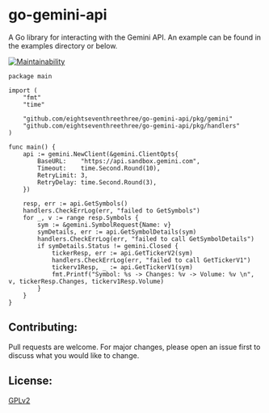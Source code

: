 # go-gemini-api

A Go library for interacting with the Gemini API. An example can be found in the examples directory or below.

[![Maintainability](https://api.codeclimate.com/v1/badges/a1dd7404d27197448b09/maintainability)](https://codeclimate.com/github/eightseventhreethree/go-gemini-api/maintainability)

```
package main

import (
	"fmt"
	"time"

	"github.com/eightseventhreethree/go-gemini-api/pkg/gemini"
	"github.com/eightseventhreethree/go-gemini-api/pkg/handlers"
)

func main() {
	api := gemini.NewClient(&gemini.ClientOpts{
		BaseURL:    "https://api.sandbox.gemini.com",
		Timeout:    time.Second.Round(10),
		RetryLimit: 3,
		RetryDelay: time.Second.Round(3),
	})

	resp, err := api.GetSymbols()
	handlers.CheckErrLog(err, "failed to GetSymbols")
	for _, v := range resp.Symbols {
		sym := &gemini.SymbolRequest{Name: v}
		symDetails, err := api.GetSymbolDetails(sym)
		handlers.CheckErrLog(err, "failed to call GetSymbolDetails")
		if symDetails.Status != gemini.Closed {
			tickerResp, err := api.GetTickerV2(sym)
			handlers.CheckErrLog(err, "failed to call GetTickerV1")
			tickerv1Resp, _ := api.GetTickerV1(sym)
			fmt.Printf("Symbol: %s -> Changes: %v -> Volume: %v \n", v, tickerResp.Changes, tickerv1Resp.Volume)
		}
	}
}
```

## Contributing:
Pull requests are welcome. For major changes, please open an issue first to discuss what you would like to change.

## License:
[GPLv2](https://www.gnu.org/licenses/old-licenses/gpl-2.0.en.html)